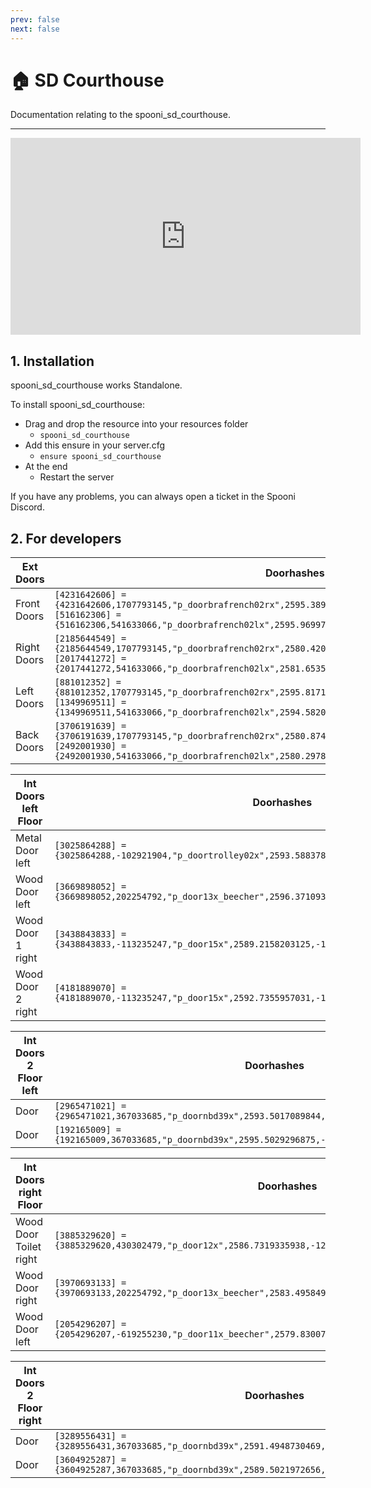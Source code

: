 ```yaml
---
prev: false
next: false
---
```


# 🏠 SD Courthouse
Documentation relating to the spooni_sd_courthouse.

___
<iframe width="560" height="315" src="https://www.youtube.com/embed/4S6kANgY18E?si=OOaKElMleW4WXWO3" frameborder="0" allow="accelerometer; autoplay; clipboard-write; encrypted-media; gyroscope; picture-in-picture; web-share" allowfullscreen></iframe>

## 1. Installation
spooni_sd_courthouse works Standalone.  

To install spooni_sd_courthouse:
- Drag and drop the resource into your resources folder
  - `spooni_sd_courthouse`
- Add this ensure in your server.cfg
  - `ensure spooni_sd_courthouse`
- At the end
  - Restart the server

If you have any problems, you can always open a ticket in the Spooni Discord.

## 2. For developers

| Ext Doors                 | Doorhashes
|---------------------------|----------------------------------------------------------------------------------|
| Front Doors               | `[4231642606] = {4231642606,1707793145,"p_doorbrafrench02rx",2595.3898925781,-1299.79296875,51.875}` <br> `[516162306] = {516162306,541633066,"p_doorbrafrench02lx",2595.9699707031,-1301.0300292969,51.875}`              
| Right Doors               | `[2185644549] = {2185644549,1707793145,"p_doorbrafrench02rx",2580.4201660156,-1289.0311279297,51.870410919189}` <br> `[2017441272] = {2017441272,541633066,"p_doorbrafrench02lx",2581.6535644531,-1288.4533691406,51.875003814697}`
| Left Doors                | `[881012352] = {881012352,1707793145,"p_doorbrafrench02rx",2595.8171386719,-1318.8203125,51.870410919189}` <br> `[1349969511] = {1349969511,541633066,"p_doorbrafrench02lx",2594.58203125,-1319.4114990234,51.875003814697}`
| Back Doors                | `[3706191639] = {3706191639,1707793145,"p_doorbrafrench02rx",2580.8747558594,-1308.0676269531,51.865142822266}` <br> `[2492001930] = {2492001930,541633066,"p_doorbrafrench02lx",2580.2978515625,-1306.8304443359,51.865142822266}`

| Int Doors left Floor      | Doorhashes
|---------------------------|----------------------------------------------------------------------------------|
| Metal Door left           | `[3025864288] = {3025864288,-102921904,"p_doortrolley02x",2593.5883789063,-1311.578125,51.885669708252}`
| Wood Door left            | `[3669898052] = {3669898052,202254792,"p_door13x_beecher",2596.37109375,-1317.5249023438,51.876438140869}`
| Wood Door 1 right         | `[3438843833] = {3438843833,-113235247,"p_door15x",2589.2158203125,-1310.4891357422,51.87813949585}`
| Wood Door 2 right         | `[4181889070] = {4181889070,-113235247,"p_door15x",2592.7355957031,-1318.0310058594,51.87813949585}`

| Int Doors 2 Floor left    | Doorhashes
|---------------------------|----------------------------------------------------------------------------------|
| Door                      | `[2965471021] = {2965471021,367033685,"p_doornbd39x",2593.5017089844,-1306.6903076172,58.792251586914}`
| Door                      | `[192165009] = {192165009,367033685,"p_doornbd39x",2595.5029296875,-1305.7645263672,58.792251586914}`


| Int Doors right Floor     | Doorhashes
|---------------------------|----------------------------------------------------------------------------------|
| Wood Door Toilet right    | `[3885329620] = {3885329620,430302479,"p_door12x",2586.7319335938,-1296.8422851563,51.885715484619}`
| Wood Door right           | `[3970693133] = {3970693133,202254792,"p_door13x_beecher",2583.4958496094,-1289.8621826172,51.874141693115}`
| Wood Door left            | `[2054296207] = {2054296207,-619255230,"p_door11x_beecher",2579.830078125,-1290.3161621094,51.870143890381}`


| Int Doors 2 Floor right   | Doorhashes
|---------------------------|----------------------------------------------------------------------------------|
| Door                      | `[3289556431] = {3289556431,367033685,"p_doornbd39x",2591.4948730469,-1297.1612548828,58.792251586914}`
| Door                      | `[3604925287] = {3604925287,367033685,"p_doornbd39x",2589.5021972656,-1298.0874023438,58.792251586914}`